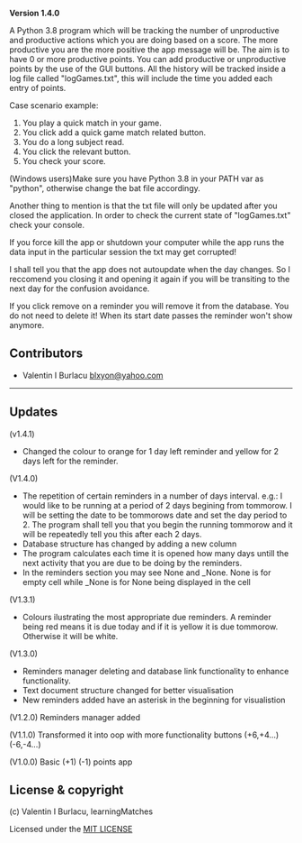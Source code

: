 **Version 1.4.0**

A Python 3.8 program which will be tracking the number of unproductive and productive actions which 
you are doing based on a score. The more productive you are the more positive the app message will be.
The aim is to have 0 or more productive points. You can add productive or unproductive points by the use of the
GUI buttons. All the history will be tracked inside a log file called "logGames.txt", this will include the
time you added each entry of points.

Case scenario example:
1. You play a quick match in your game.
1. You click add a quick game match related button.
1. You do a long subject read.
1. You click the relevant button.
1. You check your score.


(Windows users)Make sure you have Python 3.8 in your PATH var as "python", otherwise change the bat file accordingy.


Another thing to mention is that the txt file will only be updated after you closed the application. In
order to check the current state of "logGames.txt" check your console. 

If you force kill the app or shutdown your computer while the app runs the data input in the particular session the txt may get corrupted!

I shall tell you that the app does not autoupdate when the day changes. So I reccomend you closing it and opening it again if you
will be transiting to the next day for the confusion avoidance.

If you click remove on a reminder you will remove it from the database. You do not need to delete it! When its start date passes the reminder won't show anymore.

## Contributors

- Valentin I Burlacu <blxyon@yahoo.com>

---
## Updates
(v1.4.1)
- Changed the colour to orange for 1 day left reminder and yellow for 2 days left for the reminder.

(V1.4.0)
- The repetition of certain reminders in a number of days interval. e.g.: I would like to be running at a 
period of 2 days begining from tommorow. I will be setting the date to be tommorows date and set the day period
to 2. The program shall tell you that you begin the running tommorow and it will be repeatedly tell you this
after each 2 days.
- Database structure has changed by adding a new column
- The program calculates each time it is opened how many days untill the next activity that you are due to be doing
by the reminders.
- In the reminders section you may see None and _None. None is for empty cell while _None is for None being displayed in the cell

(V1.3.1)
- Colours ilustrating the most appropriate due reminders. 
A reminder being red means it is due today and if it is yellow it is due tommorow.
Otherwise it will be white.

(V1.3.0) 
- Reminders manager deleting and database link functionality to enhance functionality.
- Text document structure changed for better visualisation
- New reminders added have an asterisk in the beginning for visualistion

(V1.2.0) Reminders manager added

(V1.1.0) Transformed it into oop with more functionality buttons (+6,+4...) (-6,-4...)

(V1.0.0) Basic (+1) (-1) points app 

## License & copyright

(c) Valentin I Burlacu, learningMatches

Licensed under the [MIT LICENSE](LICENSE)